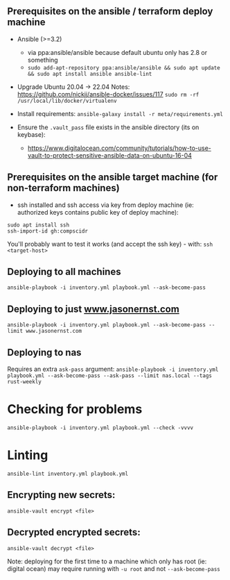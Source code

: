## Prerequisites on the ansible / terraform deploy machine

- Ansible (>=3.2)
  - via ppa:ansible/ansible because default ubuntu only has 2.8 or something
  - ```sudo add-apt-repository ppa:ansible/ansible && sudo apt update && sudo apt install ansible ansible-lint```

- Upgrade Ubuntu 20.04 -> 22.04 Notes: https://github.com/nickjj/ansible-docker/issues/117
  ```sudo rm -rf /usr/local/lib/docker/virtualenv```

- Install requirements: `ansible-galaxy install -r meta/requirements.yml`

- Ensure the `.vault_pass` file exists in the ansible directory (its on keybase):
  - https://www.digitalocean.com/community/tutorials/how-to-use-vault-to-protect-sensitive-ansible-data-on-ubuntu-16-04

## Prerequisites on the ansible target machine (for non-terraform machines)
- ssh installed and ssh access via key from deploy machine (ie: authorized keys
  contains public key of deploy machine):
```
sudo apt install ssh
ssh-import-id gh:compscidr
```
You'll probably want to test it works (and accept the ssh key) - with:
`ssh <target-host>`

## Deploying to all machines
`ansible-playbook -i inventory.yml playbook.yml --ask-become-pass`

## Deploying to just www.jasonernst.com
`ansible-playbook -i inventory.yml playbook.yml --ask-become-pass --limit www.jasonernst.com`

## Deploying to nas
Requires an extra `ask-pass` argument:
`ansible-playbook -i inventory.yml playbook.yml --ask-become-pass --ask-pass --limit nas.local --tags rust-weekly`

# Checking for problems
`ansible-playbook -i inventory.yml playbook.yml --check -vvvv`

# Linting
`ansible-lint inventory.yml playbook.yml`

## Encrypting new secrets:
`ansible-vault encrypt <file>`

## Decrypted encrypted secrets:
`ansible-vault decrypt <file>`

Note: deploying for the first time to a machine which only has root (ie: digital ocean)
may require running with `-u root` and not `--ask-become-pass`
